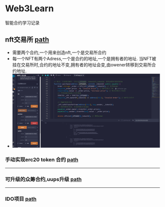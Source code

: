 # Web3Learn
智能合约学习记录

## nft交易所 [path](https://github.com/superbayes/Web3Learn/blob/main/L2_701_nft/readme.md)
* 需要两个合约,一个用来创造nft,一个是交易所合约
* 每一个NFT有两个Adress,一个是合约的地址,一个是拥有者的地址. 当NFT被挂在交易所时,合约的地址不变,拥有者的地址会变,由owener转移到交易所合约地址.
* ![交易结果](https://github.com/superbayes/Web3Learn/blob/main/L2_701_nft/NFT_RESULT.png)

### 手动实现erc20 token 合约 [path](https://github.com/superbayes/Web3Learn/blob/main/L2_801_ERC20_Token/1.%E6%89%8B%E5%8A%A8%E5%AE%9E%E7%8E%B0erc20%20token%20%E5%90%88%E7%BA%A6.md)

------

### 可升级的众筹合约,uups升级 [path](https://github.com/superbayes/Web3Learn/blob/main/L2_802_crowFund/hh03/README.md)

---

### IDO项目 [path](https://github.com/superbayes/Web3Learn/blob/main/L2_802_crowFund/hh03/contracts/L2_803_IDO/3.IDO.md)
